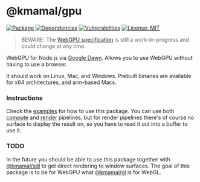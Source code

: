 # @kmamal/gpu

[![Package](https://img.shields.io/npm/v/%2540kmamal%252Fgpu)](https://www.npmjs.com/package/@kmamal/gpu)
[![Dependencies](https://img.shields.io/librariesio/release/npm/@kmamal/gpu)](https://libraries.io/npm/@kmamal%2Fgpu)
[![Vulnerabilities](https://img.shields.io/snyk/vulnerabilities/npm/%2540kmamal%252Fgpu)](https://snyk.io/test/npm/@kmamal/gpu)
[![License: MIT](https://img.shields.io/badge/License-MIT-yellow.svg)](https://opensource.org/licenses/MIT)

> BEWARE: The [WebGPU specification](https://gpuweb.github.io/gpuweb/) is still a work-in-progress and could change at any time.

WebGPU for Node.js via [Google Dawn](https://dawn.googlesource.com/dawn/+/refs/heads/main/src/dawn/node/).
Allows you to use WebGPU without having to use a browser.

It should work on Linux, Mac, and Windows. Prebuilt binaries are available for x64 architectures, and arm-based Macs.

### Instructions

Check the [examples](https://github.com/kmamal/gpu/tree/master/examples) for how to use this package. You can use both [compute](https://github.com/kmamal/gpu/tree/master/examples/00-compute) and [render](https://github.com/kmamal/gpu/tree/master/examples/01-render) pipelines, but for render pipelines there's of course no surface to display the result on, so you have to read it out into a buffer to use it.


### TODO

In the future you should be able to use this package together with [@kmamal/sdl](https://github.com/kmamal/node-sdl#readme) to get direct rendering to window surfaces.
The goal of this package is to be for WebGPU what [@kmamal/gl](https://github.com/kmamal/headless-gl#readme) is for WebGL.
